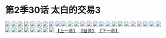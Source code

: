 # 第2季30话 太白的交易3
![](https://s1.baozimh.com/scomic/sanyanxiaotianlu-samanhua/0/470-9y30/1.jpg)
![](https://s1.baozimh.com/scomic/sanyanxiaotianlu-samanhua/0/470-9y30/2.jpg)
![](https://s1.baozimh.com/scomic/sanyanxiaotianlu-samanhua/0/470-9y30/3.jpg)
![](https://s1.baozimh.com/scomic/sanyanxiaotianlu-samanhua/0/470-9y30/4.jpg)
![](https://s1.baozimh.com/scomic/sanyanxiaotianlu-samanhua/0/470-9y30/5.jpg)
![](https://s1.baozimh.com/scomic/sanyanxiaotianlu-samanhua/0/470-9y30/6.jpg)
![](https://s1.baozimh.com/scomic/sanyanxiaotianlu-samanhua/0/470-9y30/7.jpg)
![](https://s1.baozimh.com/scomic/sanyanxiaotianlu-samanhua/0/470-9y30/8.jpg)
![](https://s1.baozimh.com/scomic/sanyanxiaotianlu-samanhua/0/470-9y30/9.jpg)
![](https://s1.baozimh.com/scomic/sanyanxiaotianlu-samanhua/0/470-9y30/10.jpg)
![](https://s1.baozimh.com/scomic/sanyanxiaotianlu-samanhua/0/470-9y30/11.jpg)
![](https://s1.baozimh.com/scomic/sanyanxiaotianlu-samanhua/0/470-9y30/12.jpg)
![](https://s1.baozimh.com/scomic/sanyanxiaotianlu-samanhua/0/470-9y30/13.jpg)
![](https://s1.baozimh.com/scomic/sanyanxiaotianlu-samanhua/0/470-9y30/14.jpg)
![](https://s1.baozimh.com/scomic/sanyanxiaotianlu-samanhua/0/470-9y30/15.jpg)
![](https://s1.baozimh.com/scomic/sanyanxiaotianlu-samanhua/0/470-9y30/16.jpg)
![](https://s1.baozimh.com/scomic/sanyanxiaotianlu-samanhua/0/470-9y30/17.jpg)
![](https://s1.baozimh.com/scomic/sanyanxiaotianlu-samanhua/0/470-9y30/18.jpg)
![](https://s1.baozimh.com/scomic/sanyanxiaotianlu-samanhua/0/470-9y30/19.jpg)
![](https://s1.baozimh.com/scomic/sanyanxiaotianlu-samanhua/0/470-9y30/20.jpg)
![](https://s1.baozimh.com/scomic/sanyanxiaotianlu-samanhua/0/470-9y30/21.jpg)
![](https://s1.baozimh.com/scomic/sanyanxiaotianlu-samanhua/0/470-9y30/22.jpg)
![](https://s1.baozimh.com/scomic/sanyanxiaotianlu-samanhua/0/470-9y30/23.jpg)
![](https://s1.baozimh.com/scomic/sanyanxiaotianlu-samanhua/0/470-9y30/24.jpg)
![](https://s1.baozimh.com/scomic/sanyanxiaotianlu-samanhua/0/470-9y30/25.jpg)
![](https://s1.baozimh.com/scomic/sanyanxiaotianlu-samanhua/0/470-9y30/26.jpg)
![](https://s1.baozimh.com/scomic/sanyanxiaotianlu-samanhua/0/470-9y30/27.jpg)
![](https://s1.baozimh.com/scomic/sanyanxiaotianlu-samanhua/0/470-9y30/28.jpg)
![](https://s1.baozimh.com/scomic/sanyanxiaotianlu-samanhua/0/470-9y30/29.jpg)
![](https://s1.baozimh.com/scomic/sanyanxiaotianlu-samanhua/0/470-9y30/30.jpg)
![](https://s1.baozimh.com/scomic/sanyanxiaotianlu-samanhua/0/470-9y30/31.jpg)
![](https://s1.baozimh.com/scomic/sanyanxiaotianlu-samanhua/0/470-9y30/32.jpg)
![](https://s1.baozimh.com/scomic/sanyanxiaotianlu-samanhua/0/470-9y30/33.jpg)
[【上一章】](./470.md)
[【目录】](./README.md)
[【下一章】](./472.md)

